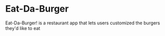 # Eat-Da-Burger
Eat-Da-Burger! is a restaurant app that lets users customized the burgers they'd like to eat
